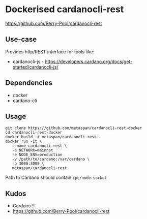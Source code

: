 # Dockerised cardanocli-rest
 https://github.com/Berry-Pool/cardanocli-rest

## Use-case
Provides http/REST interface for tools like:
- cardanocli-js - https://developers.cardano.org/docs/get-started/cardanocli-js/

## Dependencies
- docker
- cardano-cli

## Usage

```
git clone https://github.com/metaspan/cardanocli-rest-docker
cd cardanocli-rest-docker
docker build -t metaspan/cardanocli-rest .
docker run -it \
   --name cardanocli-rest \
   -e NETWORK=mainnet
   -e NODE_ENV=production
   -v /path/to/cardano:/var/cardano \
   -p 3000:3000 \
   metaspan/cardanocli-rest
```
Path to Cardano should contain `ipc/node.socket`

## Kudos
- Cardano !!
- https://github.com/Berry-Pool/cardanocli-rest
